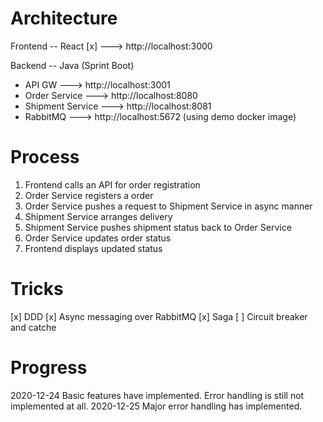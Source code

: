# Architecture

Frontend -- React [x]  ---> http://localhost:3000

Backend -- Java (Sprint Boot)
* API GW ---> http://localhost:3001
* Order Service ---> http://localhost:8080
* Shipment Service ---> http://localhost:8081
* RabbitMQ ---> http://localhost:5672  (using demo docker image)

# Process

1. Frontend calls an API for order registration
1. Order Service registers a order
2. Order Service pushes a request to Shipment Service in async manner
3. Shipment Service arranges delivery
4. Shipment Service pushes shipment status back to Order Service
5. Order Service updates order status
6. Frontend displays updated status


# Tricks
[x] DDD 
[x] Async messaging over RabbitMQ 
[x] Saga 
[ ] Circuit breaker and catche 


# Progress

2020-12-24
Basic features have implemented. Error handling is still not implemented at all.
2020-12-25
Major error handling has implemented.
